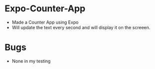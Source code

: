# Expo-Counter-App
 - Made a Counter App using Expo
 - Will update the text every second and will display it on the screeen.
# Bugs
 - None in my testing
